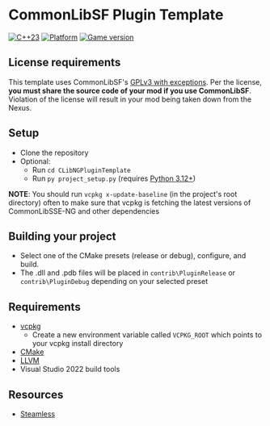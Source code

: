 # CommonLibSF Plugin Template

[![C++23](https://img.shields.io/static/v1?label=standard&message=c%2B%2B23&color=blue&logo=c%2B%2B&&logoColor=red&style=flat)](https://en.cppreference.com/w/cpp/compiler_support)
[![Platform](https://img.shields.io/static/v1?label=platform&message=windows&color=dimgray&style=flat&logo=windows)]()
[![Game version](https://img.shields.io/badge/game%20version-1.14.70-orange)]()

## License requirements

This template uses CommonLibSF's [GPLv3 with exceptions](https://github.com/Starfield-Reverse-Engineering/CommonLibSF?tab=readme-ov-file#license). Per the license, **you must share the source code of your mod if you use CommonLibSF**. Violation of the license will result in your mod being taken down from the Nexus.

## Setup

- Clone the repository
- Optional:
  - Run `cd CLibNGPluginTemplate`
  - Run `py project_setup.py` (requires [Python 3.12+](https://www.python.org/download/pre-releases/))

**NOTE**: You should run `vcpkg x-update-baseline` (in the project's root directory) often to make sure that vcpkg is fetching the latest versions of CommonLibSSE-NG and other dependencies

## Building your project

- Select one of the CMake presets (release or debug), configure, and build.
- The .dll and .pdb files will be placed in `contrib\PluginRelease` or `contrib\PluginDebug` depending on your selected preset

## Requirements

- [vcpkg](https://github.com/microsoft/vcpkg)
  - Create a new environment variable called `VCPKG_ROOT` which points to your vcpkg install directory
- [CMake](https://cmake.org)
- [LLVM](https://github.com/llvm/llvm-project/releases)
- Visual Studio 2022 build tools

## Resources

- [Steamless](https://github.com/atom0s/Steamless/releases)
